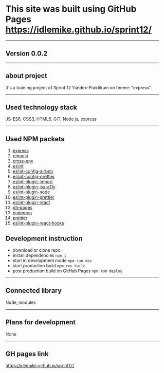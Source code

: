 # This site was built using GitHub Pages <https://idlemike.github.io/sprint12/>
***
## **Version 0.0.2**
***
## **about project**
It's a training project of Sprint 12 Yandex-Praktikum on theme: "express"
***
## **Used technology stack**
JS-ES6, CSS3, HTML5, GIT, Node js, express
***
## **Used NPM packets**
1. [express](https://www.npmjs.com/package/express)
2. [request](https://www.npmjs.com/package/request)
3. [cross-env](https://www.npmjs.com/package/cross-env)
4. [eslint](https://www.npmjs.com/package/eslint)
5. [eslint-config-airbnb](https://www.npmjs.com/package/eslint-config-airbnb)
6. [eslint-config-prettier](https://www.npmjs.com/package/eslint-config-prettier)
7. [eslint-plugin-import](https://www.npmjs.com/package/eslint-plugin-import)
8. [eslint-plugin-jsx-a11y](https://www.npmjs.com/package/eslint-plugin-jsx-a11y)
9. [eslint-plugin-node](https://www.npmjs.com/package/eslint-plugin-node)
10. [eslint-plugin-prettier](https://www.npmjs.com/package/eslint-plugin-prettier)
11. [eslint-plugin-react](https://www.npmjs.com/package/eslint-plugin-react)
12. [gh-pages](https://www.npmjs.com/package/gh-pages)
13. [nodemon](https://www.npmjs.com/package/nodemon)
14. [prettier](https://www.npmjs.com/package/prettier)
15. [eslint-plugin-react-hooks](https://www.npmjs.com/package/eslint-plugin-react-hooks)
## **Development instruction**
* download or clone repo
* install dependencies `npm i`
* start in development mode `npm run dev`
* start production build `npm run build`
* post production build on GitHub Pages `npm run deploy`
***
## **Connected library**
Node_modules
***
## **Plans for development**
None
***
## **GH pages link**
<https://idlemike.github.io/sprint12/>
